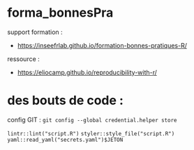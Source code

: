 # forma_bonnesPra


support formation : 
- https://inseefrlab.github.io/formation-bonnes-pratiques-R/

ressource : 
- https://eliocamp.github.io/reproducibility-with-r/


# des bouts de code :
config GIT : 
`git config --global credential.helper store`


`lintr::lint("script.R")`
`styler::style_file("script.R")`
`yaml::read_yaml("secrets.yaml")$JETON`
